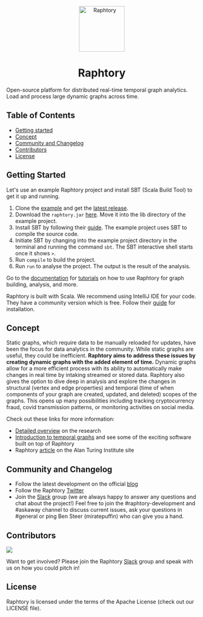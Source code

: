 <p align="center">
  <img src="https://raphtory.github.io/images/raphtory-logo-round.png" alt="Raphtory" width="120" height="120"/>
</p>
<h1 align="center">Raphtory</h1>

Open-source platform for distributed real-time temporal graph analytics. Load and process large dynamic graphs across time.

## Table of Contents
- [Getting started](#getting-started)
- [Concept](#concept)
- [Community and Changelog](#community-and-changelog)
- [Contributors](#contributors)
- [License](#license)

## Getting Started

Let's use an example Raphtory project and install SBT (Scala Build Tool) to get it up and running.  

1. Clone the [example](https://github.com/Raphtory/Examples) and get the [latest release](https://github.com/Raphtory/Raphtory/releases/latest). 
2. Download the `raphtory.jar` [here](https://github.com/Raphtory/Raphtory/releases/latest/download/raphtory.jar). Move it into the lib directory of the example project.
3. Install SBT by following their [guide](https://www.scala-sbt.org/1.x/docs/Setup.html). The example project uses SBT to compile the source code. 
4. Initiate SBT by changing into the example project directory in the terminal and running the command `sbt`. The SBT interactive shell starts once it shows `>`.
5. Run `compile` to build the project. 
6. Run `run` to analyse the project. The output is the result of the analysis.   

Go to the [documentation](https://raphtory.github.io/documentation/install) for [tutorials](https://raphtory.github.io/documentation/sprouter) on how to use Raphtory for graph building, analysis, and more.  

Raphtory is built with Scala. We recommend using IntelliJ IDE for your code. They have a community version which is free. Follow their [guide](https://www.jetbrains.com/idea/download/#section=windows) for installation.

## Concept  

Static graphs, which require data to be manually reloaded for updates, have been the focus for data analytics in the community. While static graphs are useful, they could be inefficient. **Raphtory aims to address these issues by creating dynamic graphs with the added element of time.** Dynamic graphs allow for a more efficient process with its ability to automatically make changes in real time by intaking streamed or stored data.  Raphtory also gives the option to dive deep in analysis and explore the changes in structural (vertex and edge properties) and temporal (time of when components of your graph are created, updated, and deleted) scopes of the graphs. This opens up many possibilities including tracking cryptocurrency fraud, covid transmission patterns, or monitoring activities on social media.  

Check out these links for more information:

- [Detailed overview](https://raphtory.github.io/) on the research
- [Introduction to temporal graphs](https://chorograph.com/demo) and see some of the exciting software built on top of Raphtory
- Raphtory [article](https://www.turing.ac.uk/blog/just-add-time-dizzying-potential-dynamic-graphs) on the Alan Turing Institute site

## Community and Changelog  

- Follow the latest development on the official [blog](https://raphtory.github.io/blog/)
- Follow the Raphtory [Twitter](https://twitter.com/raphtory)
- Join the [Slack](https://join.slack.com/t/raphtory/shared_invite/zt-jd5mce91-vDxEiFBILC_G2ilZPdvDaA) group (we are always happy to answer any questions and chat about the project!) Feel free to join the #raphtory-development and #askaway channel to discuss current issues, ask your questions in #general or ping Ben Steer (miratepuffin) who can give you a hand.

## Contributors

<a href="https://github.com/raphtory/raphtory/graphs/contributors"><img src="https://contrib.rocks/image?repo=raphtory/raphtory"/></a>

Want to get involved? Please join the Raphtory [Slack](https://join.slack.com/t/raphtory/shared_invite/zt-jd5mce91-vDxEiFBILC_G2ilZPdvDaA) group and speak with us on how you could pitch in!

## License  

Raphtory is licensed under the terms of the Apache License (check out our LICENSE file).



